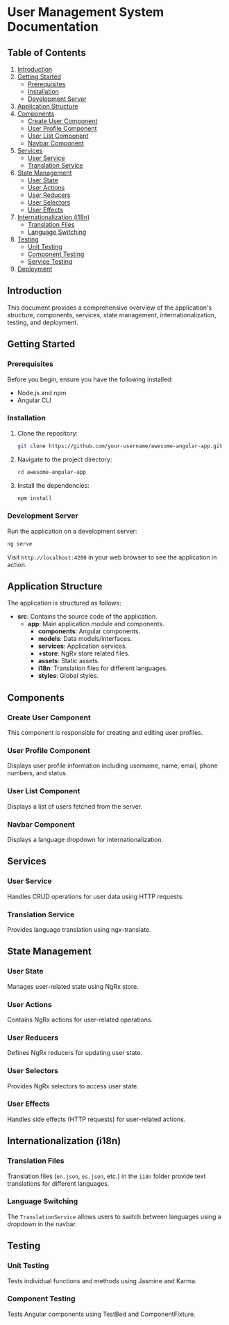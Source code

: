 # User Management System Documentation

## Table of Contents

1. [Introduction](#introduction)
2. [Getting Started](#getting-started)
   - [Prerequisites](#prerequisites)
   - [Installation](#installation)
   - [Development Server](#development-server)
3. [Application Structure](#application-structure)
4. [Components](#components)
   - [Create User Component](#create-user-component)
   - [User Profile Component](#user-profile-component)
   - [User List Component](#user-list-component)
   - [Navbar Component](#navbar-component)
5. [Services](#services)
   - [User Service](#user-service)
   - [Translation Service](#translation-service)
6. [State Management](#state-management)
   - [User State](#user-state)
   - [User Actions](#user-actions)
   - [User Reducers](#user-reducers)
   - [User Selectors](#user-selectors)
   - [User Effects](#user-effects)
7. [Internationalization (i18n)](#internationalization-i18n)
   - [Translation Files](#translation-files)
   - [Language Switching](#language-switching)
8. [Testing](#testing)
   - [Unit Testing](#unit-testing)
   - [Component Testing](#component-testing)
   - [Service Testing](#service-testing)
9. [Deployment](#deployment)

## Introduction

This document provides a comprehensive overview of the application's structure, components, services, state management, internationalization, testing, and deployment.

## Getting Started

### Prerequisites

Before you begin, ensure you have the following installed:

- Node.js and npm
- Angular CLI

### Installation

1. Clone the repository:

   ```bash
   git clone https://github.com/your-username/awesome-angular-app.git
   ```

2. Navigate to the project directory:

   ```bash
   cd awesome-angular-app
   ```

3. Install the dependencies:

   ```bash
   npm install
   ```

### Development Server

Run the application on a development server:

```bash
ng serve
```

Visit `http://localhost:4200` in your web browser to see the application in action.

## Application Structure

The application is structured as follows:

- **src**: Contains the source code of the application.
  - **app**: Main application module and components.
    - **components**: Angular components.
    - **models**: Data models/interfaces.
    - **services**: Application services.
    - **+store**: NgRx store related files.
    - **assets**: Static assets.
    - **i18n**: Translation files for different languages.
    - **styles**: Global styles.

## Components

### Create User Component

This component is responsible for creating and editing user profiles.

### User Profile Component

Displays user profile information including username, name, email, phone numbers, and status.

### User List Component

Displays a list of users fetched from the server.

### Navbar Component

Displays a language dropdown for internationalization.

## Services

### User Service

Handles CRUD operations for user data using HTTP requests.

### Translation Service

Provides language translation using ngx-translate.

## State Management

### User State

Manages user-related state using NgRx store.

### User Actions

Contains NgRx actions for user-related operations.

### User Reducers

Defines NgRx reducers for updating user state.

### User Selectors

Provides NgRx selectors to access user state.

### User Effects

Handles side effects (HTTP requests) for user-related actions.

## Internationalization (i18n)

### Translation Files

Translation files (`en.json`, `es.json`, etc.) in the `i18n` folder provide text translations for different languages.

### Language Switching

The `TranslationService` allows users to switch between languages using a dropdown in the navbar.

## Testing

### Unit Testing

Tests individual functions and methods using Jasmine and Karma.

### Component Testing

Tests Angular components using TestBed and ComponentFixture.
